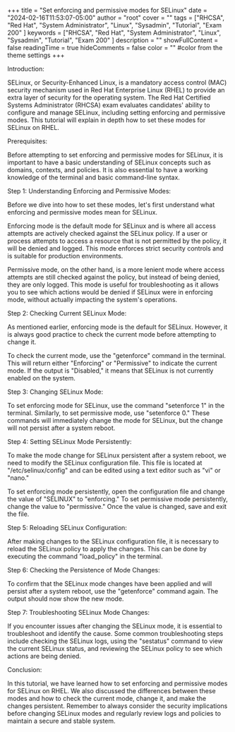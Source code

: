 +++
title = "Set enforcing and permissive modes for SELinux"
date = "2024-02-16T11:53:07-05:00"
author = "root"
cover = ""
tags = ["RHCSA", "Red Hat", "System Administrator", "Linux", "Sysadmin", "Tutorial", "Exam 200" ]
keywords = ["RHCSA", "Red Hat", "System Administrator", "Linux", "Sysadmin", "Tutorial", "Exam 200" ]
description = ""
showFullContent = false
readingTime = true
hideComments = false
color = "" #color from the theme settings
+++


Introduction:

SELinux, or Security-Enhanced Linux, is a mandatory access control (MAC) security mechanism used in Red Hat Enterprise Linux (RHEL) to provide an extra layer of security for the operating system. The Red Hat Certified Systems Administrator (RHCSA) exam evaluates candidates' ability to configure and manage SELinux, including setting enforcing and permissive modes. This tutorial will explain in depth how to set these modes for SELinux on RHEL.

Prerequisites:

Before attempting to set enforcing and permissive modes for SELinux, it is important to have a basic understanding of SELinux concepts such as domains, contexts, and policies. It is also essential to have a working knowledge of the terminal and basic command-line syntax.

Step 1: Understanding Enforcing and Permissive Modes:

Before we dive into how to set these modes, let's first understand what enforcing and permissive modes mean for SELinux.

Enforcing mode is the default mode for SELinux and is where all access attempts are actively checked against the SELinux policy. If a user or process attempts to access a resource that is not permitted by the policy, it will be denied and logged. This mode enforces strict security controls and is suitable for production environments.

Permissive mode, on the other hand, is a more lenient mode where access attempts are still checked against the policy, but instead of being denied, they are only logged. This mode is useful for troubleshooting as it allows you to see which actions would be denied if SELinux were in enforcing mode, without actually impacting the system's operations.

Step 2: Checking Current SELinux Mode:

As mentioned earlier, enforcing mode is the default for SELinux. However, it is always good practice to check the current mode before attempting to change it.

To check the current mode, use the "getenforce" command in the terminal. This will return either "Enforcing" or "Permissive" to indicate the current mode. If the output is "Disabled," it means that SELinux is not currently enabled on the system.

Step 3: Changing SELinux Mode:

To set enforcing mode for SELinux, use the command "setenforce 1" in the terminal. Similarly, to set permissive mode, use "setenforce 0." These commands will immediately change the mode for SELinux, but the change will not persist after a system reboot.

Step 4: Setting SELinux Mode Persistently:

To make the mode change for SELinux persistent after a system reboot, we need to modify the SELinux configuration file. This file is located at "/etc/selinux/config" and can be edited using a text editor such as "vi" or "nano."

To set enforcing mode persistently, open the configuration file and change the value of "SELINUX" to "enforcing." To set permissive mode persistently, change the value to "permissive." Once the value is changed, save and exit the file.

Step 5: Reloading SELinux Configuration:

After making changes to the SELinux configuration file, it is necessary to reload the SELinux policy to apply the changes. This can be done by executing the command "load_policy" in the terminal.

Step 6: Checking the Persistence of Mode Changes:

To confirm that the SELinux mode changes have been applied and will persist after a system reboot, use the "getenforce" command again. The output should now show the new mode.

Step 7: Troubleshooting SELinux Mode Changes:

If you encounter issues after changing the SELinux mode, it is essential to troubleshoot and identify the cause. Some common troubleshooting steps include checking the SELinux logs, using the "sestatus" command to view the current SELinux status, and reviewing the SELinux policy to see which actions are being denied.

Conclusion:

In this tutorial, we have learned how to set enforcing and permissive modes for SELinux on RHEL. We also discussed the differences between these modes and how to check the current mode, change it, and make the changes persistent. Remember to always consider the security implications before changing SELinux modes and regularly review logs and policies to maintain a secure and stable system. 